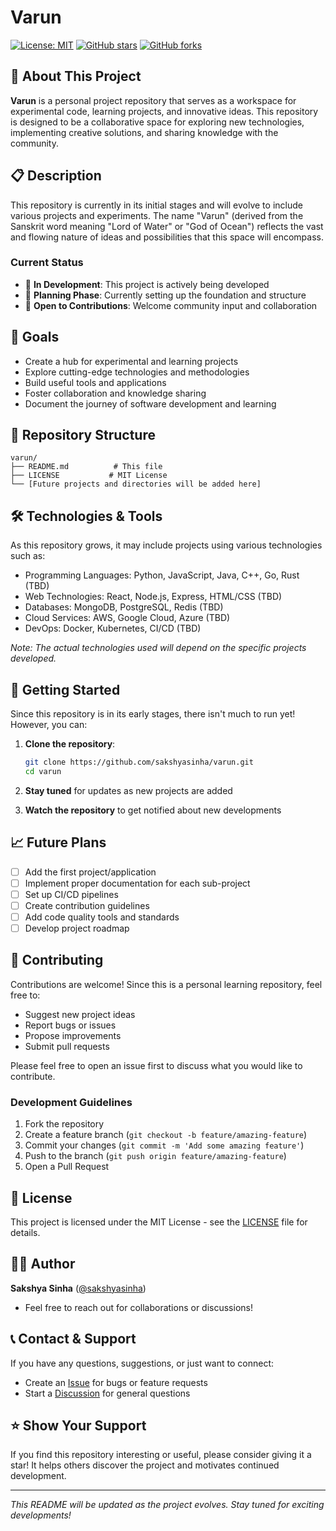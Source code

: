 # Varun

[![License: MIT](https://img.shields.io/badge/License-MIT-yellow.svg)](https://opensource.org/licenses/MIT)
[![GitHub stars](https://img.shields.io/github/stars/sakshyasinha/varun.svg)](https://github.com/sakshyasinha/varun/stargazers)
[![GitHub forks](https://img.shields.io/github/forks/sakshyasinha/varun.svg)](https://github.com/sakshyasinha/varun/network)

## 🚀 About This Project

**Varun** is a personal project repository that serves as a workspace for experimental code, learning projects, and innovative ideas. This repository is designed to be a collaborative space for exploring new technologies, implementing creative solutions, and sharing knowledge with the community.

## 📋 Description

This repository is currently in its initial stages and will evolve to include various projects and experiments. The name "Varun" (derived from the Sanskrit word meaning "Lord of Water" or "God of Ocean") reflects the vast and flowing nature of ideas and possibilities that this space will encompass.

### Current Status
- 🔧 **In Development**: This project is actively being developed
- 📝 **Planning Phase**: Currently setting up the foundation and structure
- 🤝 **Open to Contributions**: Welcome community input and collaboration

## 🎯 Goals

- Create a hub for experimental and learning projects
- Explore cutting-edge technologies and methodologies
- Build useful tools and applications
- Foster collaboration and knowledge sharing
- Document the journey of software development and learning

## 📁 Repository Structure

```
varun/
├── README.md          # This file
├── LICENSE           # MIT License
└── [Future projects and directories will be added here]
```

## 🛠️ Technologies & Tools

As this repository grows, it may include projects using various technologies such as:
- Programming Languages: Python, JavaScript, Java, C++, Go, Rust (TBD)
- Web Technologies: React, Node.js, Express, HTML/CSS (TBD)
- Databases: MongoDB, PostgreSQL, Redis (TBD)
- Cloud Services: AWS, Google Cloud, Azure (TBD)
- DevOps: Docker, Kubernetes, CI/CD (TBD)

*Note: The actual technologies used will depend on the specific projects developed.*

## 🚀 Getting Started

Since this repository is in its early stages, there isn't much to run yet! However, you can:

1. **Clone the repository**:
   ```bash
   git clone https://github.com/sakshyasinha/varun.git
   cd varun
   ```

2. **Stay tuned** for updates as new projects are added

3. **Watch the repository** to get notified about new developments

## 📈 Future Plans

- [ ] Add the first project/application
- [ ] Implement proper documentation for each sub-project
- [ ] Set up CI/CD pipelines
- [ ] Create contribution guidelines
- [ ] Add code quality tools and standards
- [ ] Develop project roadmap

## 🤝 Contributing

Contributions are welcome! Since this is a personal learning repository, feel free to:

- Suggest new project ideas
- Report bugs or issues
- Propose improvements
- Submit pull requests

Please feel free to open an issue first to discuss what you would like to contribute.

### Development Guidelines

1. Fork the repository
2. Create a feature branch (`git checkout -b feature/amazing-feature`)
3. Commit your changes (`git commit -m 'Add some amazing feature'`)
4. Push to the branch (`git push origin feature/amazing-feature`)
5. Open a Pull Request

## 📝 License

This project is licensed under the MIT License - see the [LICENSE](LICENSE) file for details.

## 👨‍💻 Author

**Sakshya Sinha** ([@sakshyasinha](https://github.com/sakshyasinha))

- Feel free to reach out for collaborations or discussions!

## 📞 Contact & Support

If you have any questions, suggestions, or just want to connect:

- Create an [Issue](https://github.com/sakshyasinha/varun/issues) for bugs or feature requests
- Start a [Discussion](https://github.com/sakshyasinha/varun/discussions) for general questions

## ⭐ Show Your Support

If you find this repository interesting or useful, please consider giving it a star! It helps others discover the project and motivates continued development.

---

*This README will be updated as the project evolves. Stay tuned for exciting developments!*